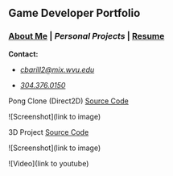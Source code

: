 ## Game Developer Portfolio

### [About Me][] | _Personal Projects_ | [Resume][]

__Contact:__

*  _<cbarill2@mix.wvu.edu>_

*  _[304.376.0150](tel:+13043760150)_

[About Me]: index "Read About Me"
[Personal Projects]: projects "View My Projects"
[Resume]: resume "View My Resume"

Pong Clone (Direct2D) [Source Code](https://github.com/cbarill2/Direct2DPong)

![Screenshot](link to image)

3D Project [Source Code](https://github.com/crippledrat/LearningLWJGL)

![Screenshot](link to image)

![Video](link to youtube)